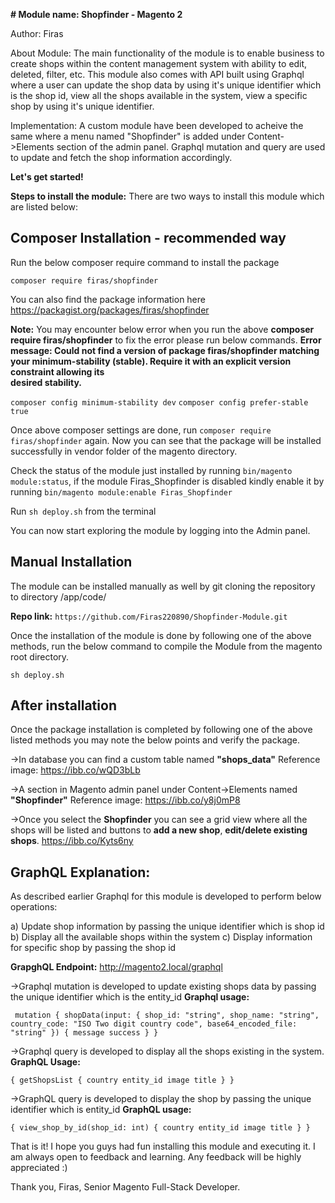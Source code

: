 **# Module name: Shopfinder - Magento 2**

Author: Firas

About Module:
The main functionality of the module is to enable business to create shops within the content management system with ability to edit, deleted, filter, etc.
This module also comes with API built using Graphql where a user can update the shop data by using it's unique identifier which is the shop id, view all the shops available in the system, view a specific shop by using it's unique identifier.

Implementation:
A custom module have been developed to acheive the same where a menu named "Shopfinder" is added under Content->Elements section of the admin panel.
Graphql mutation and query are used to update and fetch the shop information accordingly.

**Let's get started!**

**Steps to install the module:**
There are two ways to install this module which are listed below:

## Composer Installation - recommended way

Run the below composer require command to install the package

`composer require firas/shopfinder`

You can also find the package information here https://packagist.org/packages/firas/shopfinder

**Note:** You may encounter below error when you run the above **composer require firas/shopfinder** to fix the error please run below commands.
**Error message: Could not find a version of package firas/shopfinder matching your minimum-stability (stable). Require it with an explicit version constraint allowing its   
desired stability.**

`composer config minimum-stability dev`
`composer config prefer-stable true`

Once above composer settings are done, run `composer require firas/shopfinder` again. Now you can see that the package will be installed successfully in vendor folder of the magento directory.

Check the status of the module just installed by running `bin/magento module:status`, if the module Firas_Shopfinder is disabled kindly enable it by running `bin/magento module:enable Firas_Shopfinder`

Run `sh deploy.sh` from the terminal

You can now start exploring the module by logging into the Admin panel.

## Manual Installation

The module can be installed manually as well by git cloning the repository to directory /app/code/

**Repo link:** `https://github.com/Firas220890/Shopfinder-Module.git`

Once the installation of the module is done by following one of the above methods, run the below command to compile the Module from the magento root directory.

`sh deploy.sh`

## After installation

Once the package installation is completed by following one of the above listed methods you may note the below points and verify the package.

->In database you can find a custom table named **"shops_data"**
Reference image: https://ibb.co/wQD3bLb

->A section in Magento admin panel under Content->Elements named **"Shopfinder"**
Reference image: https://ibb.co/y8j0mP8

->Once you select the **Shopfinder** you can see a grid view where all the shops will be listed and buttons to **add a new shop**, **edit/delete existing shops**.
https://ibb.co/Kyts6ny

## GraphQL Explanation:

As described earlier Graphql for this module is developed to perform below operations:

a) Update shop information by passing the unique identifier which is shop id
b) Display all the available shops within the system
c) Display information for specific shop by passing the shop id

**GrapghQL Endpoint:** http://magento2.local/graphql 

->Graphql mutation is developed to update existing shops data by passing the unique identifier which is the entity_id
**Graphql usage:**

  ` mutation {
    shopData(input: {
      shop_id: "string",
      shop_name: "string",
      country_code: "ISO Two digit country code",
      base64_encoded_file: "string"
      }) {
     message
     success
    }
  }`

->Graphql query is developed to display all the shops existing in the system. 
**GraphQL Usage:**

  `{
    getShopsList {
      country
      entity_id
      image
      title
    }
  }`

->GraphQL query is developed to display the shop by passing the unique identifier which is entity_id
**GraphQL usage:**

  `{
    view_shop_by_id(shop_id: int) {
      country
      entity_id
      image
      title
    }
  }`

That is it! I hope you guys had fun installing this module and executing it. I am always open to feedback and learning. Any feedback will be highly appreciated :)

Thank you,
Firas,
Senior Magento Full-Stack Developer.
